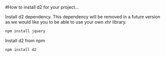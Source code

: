 #How to install d2 for your project...

Install d2 dependency. This dependency will be removed in a future version as we would like you to be able to use your own xhr library.
```sh
npm install jquery
```

Install d2 from npm
```sh
npm install d2
```
